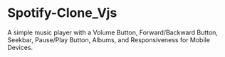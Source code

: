# Spotify-Clone_Vjs
A simple music player with a Volume Button, Forward/Backward Button, Seekbar, Pause/Play Button, Albums, and Responsiveness for Mobile Devices.
